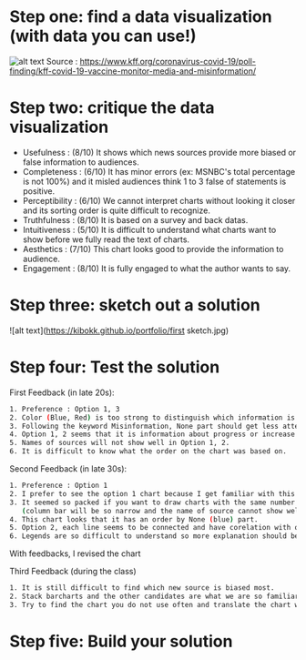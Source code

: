 # Step one: find a data visualization (with data you can use!)
![alt text](https://www.kff.org/wp-content/uploads/2021/11/monitor_2_nov8.png)
Source : https://www.kff.org/coronavirus-covid-19/poll-finding/kff-covid-19-vaccine-monitor-media-and-misinformation/

# Step two: critique the data visualization
- Usefulness : (8/10) It shows which news sources provide more biased or false information to audiences.
- Completeness : (6/10) It has minor errors (ex: MSNBC's total percentage is not 100%) and it misled audiences think 1 to 3 false of statements is positive.
- Perceptibility : (6/10) We cannot interpret charts without looking it closer and its sorting order is quite difficult to recognize.
- Truthfulness : (8/10) It is based on a survey and back datas.
- Intuitiveness : (5/10) It is difficult to understand what charts want to show before we fully read the text of charts.
- Aesthetics : (7/10) This chart looks good to provide the information to audience.
- Engagement : (8/10) It is fully engaged to what the author wants to say.

# Step three: sketch out a solution
![alt text](https://kibokk.github.io/portfolio/first sketch.jpg)

# Step four: Test the solution

First Feedback (in late 20s):
```sh
1. Preference : Option 1, 3 
2. Color (Blue, Red) is too strong to distinguish which information is more important. 
3. Following the keyword Misinformation, None part should get less attention.
4. Option 1, 2 seems that it is information about progress or increase and decrease something over time.
5. Names of sources will not show well in Option 1, 2.
6. It is difficult to know what the order on the chart was based on.
```

Second Feedback (in late 30s):
```sh
1. Preference : Option 1
2. I prefer to see the option 1 chart because I get familiar with this type of charts rather than other style.
3. It seemed so packed if you want to draw charts with the same number of sources. 
   (column bar will be so narrow and the name of source cannot show well.)
4. This chart looks that it has an order by None (blue) part.
5. Option 2, each line seems to be connected and have corelation with one another. <Not a good choice>
6. Legends are so difficult to understand so more explanation should be added.
```

With feedbacks, I revised the chart

<div class="flourish-embed flourish-chart" data-src="visualisation/11807672"><script src="https://public.flourish.studio/resources/embed.js"></script></div>


Third Feedback (during the class)
```sh
1. It is still difficult to find which new source is biased most.
2. Stack barcharts and the other candidates are what we are so familiar with, so it is likely to be threadbare.
3. Try to find the chart you do not use often and translate the chart with your own words.
```


# Step five: Build your solution



<div class="flourish-embed" data-src="visualisation/11835673"><script src="https://public.flourish.studio/resources/embed.js"></script></div>

